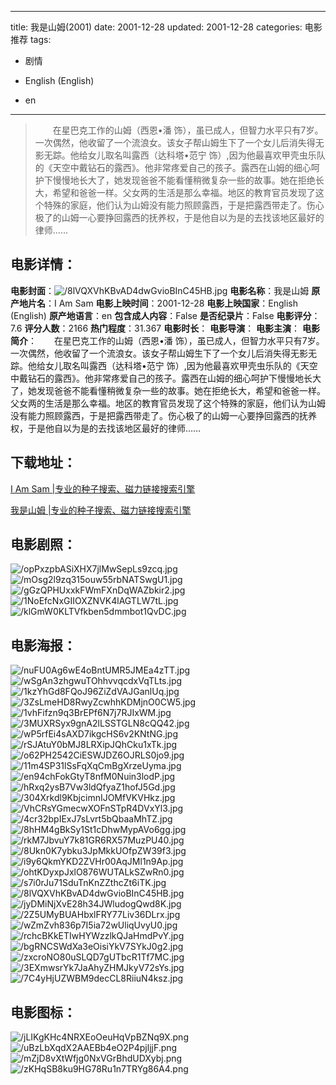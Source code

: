 
---
title: 我是山姆(2001)
date: 2001-12-28
updated: 2001-12-28
categories: 电影推荐
tags:
- 剧情

- English (English)
- en
---


> 　　在星巴克工作的山姆（西恩•潘 饰），虽已成人，但智力水平只有7岁。一次偶然，他收留了一个流浪女。该女子帮山姆生下了一个女儿后消失得无影无踪。他给女儿取名叫露西（达科塔•范宁 饰）,因为他最喜欢甲壳虫乐队的《天空中戴钻石的露西》。他非常疼爱自己的孩子。露西在山姆的细心呵护下慢慢地长大了，她发现爸爸不能看懂稍微复杂一些的故事。她在拒绝长大，希望和爸爸一样。父女两的生活是那么幸福。地区的教育官员发现了这个特殊的家庭，他们认为山姆没有能力照顾露西，于是把露西带走了。伤心极了的山姆一心要挣回露西的抚养权，于是他自以为是的去找该地区最好的律师……

## **电影详情**：

**电影封面**：<img src="https://image.tmdb.org/t/p/w200/8lVQXVhKBvAD4dwGvioBInC45HB.jpg" alt="/8lVQXVhKBvAD4dwGvioBInC45HB.jpg" title="/8lVQXVhKBvAD4dwGvioBInC45HB.jpg">
**电影名称**：我是山姆
**原产地片名**：I Am Sam
**电影上映时间**：2001-12-28
**电影上映国家**：English (English)
**原产地语言**：en
**包含成人内容**：False
**是否纪录片**：False
**电影评分**：7.6
**评分人数**：2166
**热门程度**：31.367
**电影时长**：
**电影导演**：
**电影主演**：
**电影简介**：　　在星巴克工作的山姆（西恩•潘 饰），虽已成人，但智力水平只有7岁。一次偶然，他收留了一个流浪女。该女子帮山姆生下了一个女儿后消失得无影无踪。他给女儿取名叫露西（达科塔•范宁 饰）,因为他最喜欢甲壳虫乐队的《天空中戴钻石的露西》。他非常疼爱自己的孩子。露西在山姆的细心呵护下慢慢地长大了，她发现爸爸不能看懂稍微复杂一些的故事。她在拒绝长大，希望和爸爸一样。父女两的生活是那么幸福。地区的教育官员发现了这个特殊的家庭，他们认为山姆没有能力照顾露西，于是把露西带走了。伤心极了的山姆一心要挣回露西的抚养权，于是他自以为是的去找该地区最好的律师……

## **下载地址**：
[I Am Sam |专业的种子搜索、磁力链接搜索引擎](https://movie.amd794.com:2083/?search=I%20Am%20Sam&ordering=&mode=match_phrase&page_size=10&page=1)

[我是山姆 |专业的种子搜索、磁力链接搜索引擎](https://movie.amd794.com:2083/?search=%E6%88%91%E6%98%AF%E5%B1%B1%E5%A7%86&ordering=&mode=match_phrase&page_size=10&page=1)
 

## **电影剧照**：
<img src="https://image.tmdb.org/t/p/original/opPxzpbASiXHX7jlMwSepLs9zcq.jpg" alt="/opPxzpbASiXHX7jlMwSepLs9zcq.jpg" title="/opPxzpbASiXHX7jlMwSepLs9zcq.jpg"><img src="https://image.tmdb.org/t/p/original/mOsg2l9zq315ouw55rbNATSwgU1.jpg" alt="/mOsg2l9zq315ouw55rbNATSwgU1.jpg" title="/mOsg2l9zq315ouw55rbNATSwgU1.jpg"><img src="https://image.tmdb.org/t/p/original/gGzQPHUxxkFWmFXnDqWAZbkir2.jpg" alt="/gGzQPHUxxkFWmFXnDqWAZbkir2.jpg" title="/gGzQPHUxxkFWmFXnDqWAZbkir2.jpg"><img src="https://image.tmdb.org/t/p/original/1NoEfcNxGIIOXZNVK4lAGTLW7tL.jpg" alt="/1NoEfcNxGIIOXZNVK4lAGTLW7tL.jpg" title="/1NoEfcNxGIIOXZNVK4lAGTLW7tL.jpg"><img src="https://image.tmdb.org/t/p/original/klGmW0KLTVfkben5dmmbot1QvDC.jpg" alt="/klGmW0KLTVfkben5dmmbot1QvDC.jpg" title="/klGmW0KLTVfkben5dmmbot1QvDC.jpg">

## **电影海报**：
<img src="https://image.tmdb.org/t/p/original/nuFU0Ag6wE4oBntUMR5JMEa4zTT.jpg" alt="/nuFU0Ag6wE4oBntUMR5JMEa4zTT.jpg" title="/nuFU0Ag6wE4oBntUMR5JMEa4zTT.jpg"><img src="https://image.tmdb.org/t/p/original/wSgAn3zhgwuTOhhvvqcdxVqTLts.jpg" alt="/wSgAn3zhgwuTOhhvvqcdxVqTLts.jpg" title="/wSgAn3zhgwuTOhhvvqcdxVqTLts.jpg"><img src="https://image.tmdb.org/t/p/original/1kzYhGd8FQoJ96ZiZdVAJGanlUq.jpg" alt="/1kzYhGd8FQoJ96ZiZdVAJGanlUq.jpg" title="/1kzYhGd8FQoJ96ZiZdVAJGanlUq.jpg"><img src="https://image.tmdb.org/t/p/original/3ZsLmeHD8RwyZcwhhKDMjnO0CW5.jpg" alt="/3ZsLmeHD8RwyZcwhhKDMjnO0CW5.jpg" title="/3ZsLmeHD8RwyZcwhhKDMjnO0CW5.jpg"><img src="https://image.tmdb.org/t/p/original/1vhFifzn9q3BrEPf6N7j7RJIxWM.jpg" alt="/1vhFifzn9q3BrEPf6N7j7RJIxWM.jpg" title="/1vhFifzn9q3BrEPf6N7j7RJIxWM.jpg"><img src="https://image.tmdb.org/t/p/original/3MUXRSyx9gnA2lLSSTGLN8cQQ42.jpg" alt="/3MUXRSyx9gnA2lLSSTGLN8cQQ42.jpg" title="/3MUXRSyx9gnA2lLSSTGLN8cQQ42.jpg"><img src="https://image.tmdb.org/t/p/original/wP5rfEi4sAXD7ikgcHS6v2KNtNG.jpg" alt="/wP5rfEi4sAXD7ikgcHS6v2KNtNG.jpg" title="/wP5rfEi4sAXD7ikgcHS6v2KNtNG.jpg"><img src="https://image.tmdb.org/t/p/original/rSJAtuY0bMJ8LRXipJQhCku1xTk.jpg" alt="/rSJAtuY0bMJ8LRXipJQhCku1xTk.jpg" title="/rSJAtuY0bMJ8LRXipJQhCku1xTk.jpg"><img src="https://image.tmdb.org/t/p/original/o62PH2542CiESWJDZ6OJRLS0jo9.jpg" alt="/o62PH2542CiESWJDZ6OJRLS0jo9.jpg" title="/o62PH2542CiESWJDZ6OJRLS0jo9.jpg"><img src="https://image.tmdb.org/t/p/original/11m4SP31lSsFqXqCmBgXrzeUyma.jpg" alt="/11m4SP31lSsFqXqCmBgXrzeUyma.jpg" title="/11m4SP31lSsFqXqCmBgXrzeUyma.jpg"><img src="https://image.tmdb.org/t/p/original/en94chFokGtyT8nfM0Nuin3lodP.jpg" alt="/en94chFokGtyT8nfM0Nuin3lodP.jpg" title="/en94chFokGtyT8nfM0Nuin3lodP.jpg"><img src="https://image.tmdb.org/t/p/original/hRxq2ysB7Vw3ldQfyaZ1hofJ5Gd.jpg" alt="/hRxq2ysB7Vw3ldQfyaZ1hofJ5Gd.jpg" title="/hRxq2ysB7Vw3ldQfyaZ1hofJ5Gd.jpg"><img src="https://image.tmdb.org/t/p/original/304Xrkdl9KbjcimnIJOMfVKVHkz.jpg" alt="/304Xrkdl9KbjcimnIJOMfVKVHkz.jpg" title="/304Xrkdl9KbjcimnIJOMfVKVHkz.jpg"><img src="https://image.tmdb.org/t/p/original/VhCRsYGmecwXOFnSTpR4DVxYl3.jpg" alt="/VhCRsYGmecwXOFnSTpR4DVxYl3.jpg" title="/VhCRsYGmecwXOFnSTpR4DVxYl3.jpg"><img src="https://image.tmdb.org/t/p/original/4cr32bpIExJ7sLvrt5bQbaaMhTZ.jpg" alt="/4cr32bpIExJ7sLvrt5bQbaaMhTZ.jpg" title="/4cr32bpIExJ7sLvrt5bQbaaMhTZ.jpg"><img src="https://image.tmdb.org/t/p/original/8hHM4gBkSy1St1cDhwMypAVo6gg.jpg" alt="/8hHM4gBkSy1St1cDhwMypAVo6gg.jpg" title="/8hHM4gBkSy1St1cDhwMypAVo6gg.jpg"><img src="https://image.tmdb.org/t/p/original/rkM7JbvuY7k81GR6RX57MuzPU40.jpg" alt="/rkM7JbvuY7k81GR6RX57MuzPU40.jpg" title="/rkM7JbvuY7k81GR6RX57MuzPU40.jpg"><img src="https://image.tmdb.org/t/p/original/8Ukn0K7ybku3JpMkkUOfpZW39f3.jpg" alt="/8Ukn0K7ybku3JpMkkUOfpZW39f3.jpg" title="/8Ukn0K7ybku3JpMkkUOfpZW39f3.jpg"><img src="https://image.tmdb.org/t/p/original/i9y6QkmYKD2ZVHr00AqJMl1n9Ap.jpg" alt="/i9y6QkmYKD2ZVHr00AqJMl1n9Ap.jpg" title="/i9y6QkmYKD2ZVHr00AqJMl1n9Ap.jpg"><img src="https://image.tmdb.org/t/p/original/ohtKDyxpJxlO876WUTALkSZwRn0.jpg" alt="/ohtKDyxpJxlO876WUTALkSZwRn0.jpg" title="/ohtKDyxpJxlO876WUTALkSZwRn0.jpg"><img src="https://image.tmdb.org/t/p/original/s7i0rJu71SduTnKnZZthcZt6iTK.jpg" alt="/s7i0rJu71SduTnKnZZthcZt6iTK.jpg" title="/s7i0rJu71SduTnKnZZthcZt6iTK.jpg"><img src="https://image.tmdb.org/t/p/original/8lVQXVhKBvAD4dwGvioBInC45HB.jpg" alt="/8lVQXVhKBvAD4dwGvioBInC45HB.jpg" title="/8lVQXVhKBvAD4dwGvioBInC45HB.jpg"><img src="https://image.tmdb.org/t/p/original/jyDMiNjXvE28h34JWludogQwd8K.jpg" alt="/jyDMiNjXvE28h34JWludogQwd8K.jpg" title="/jyDMiNjXvE28h34JWludogQwd8K.jpg"><img src="https://image.tmdb.org/t/p/original/2Z5UMyBUAHbxlFRY77Liv36DLrx.jpg" alt="/2Z5UMyBUAHbxlFRY77Liv36DLrx.jpg" title="/2Z5UMyBUAHbxlFRY77Liv36DLrx.jpg"><img src="https://image.tmdb.org/t/p/original/wZmZvh836p7I5ia72wUliqUvyU0.jpg" alt="/wZmZvh836p7I5ia72wUliqUvyU0.jpg" title="/wZmZvh836p7I5ia72wUliqUvyU0.jpg"><img src="https://image.tmdb.org/t/p/original/rchcBKkETIwHYWzzlkQJaHmdPvY.jpg" alt="/rchcBKkETIwHYWzzlkQJaHmdPvY.jpg" title="/rchcBKkETIwHYWzzlkQJaHmdPvY.jpg"><img src="https://image.tmdb.org/t/p/original/bgRNCSWdXa3eOisiYkV7SYkJ0g2.jpg" alt="/bgRNCSWdXa3eOisiYkV7SYkJ0g2.jpg" title="/bgRNCSWdXa3eOisiYkV7SYkJ0g2.jpg"><img src="https://image.tmdb.org/t/p/original/zxcroNO80uSLQD7gUTbcR1Tf7MC.jpg" alt="/zxcroNO80uSLQD7gUTbcR1Tf7MC.jpg" title="/zxcroNO80uSLQD7gUTbcR1Tf7MC.jpg"><img src="https://image.tmdb.org/t/p/original/3EXmwsrYk7JaAhyZHMJkyV72sYs.jpg" alt="/3EXmwsrYk7JaAhyZHMJkyV72sYs.jpg" title="/3EXmwsrYk7JaAhyZHMJkyV72sYs.jpg"><img src="https://image.tmdb.org/t/p/original/7C4yHjUZWBM9decCL8RiiuN4ksz.jpg" alt="/7C4yHjUZWBM9decCL8RiiuN4ksz.jpg" title="/7C4yHjUZWBM9decCL8RiiuN4ksz.jpg">

## **电影图标**：
<img src="https://image.tmdb.org/t/p/original/jLIKgKHc4NRXEoOeuHqVpBZNq9X.png" alt="/jLIKgKHc4NRXEoOeuHqVpBZNq9X.png" title="/jLIKgKHc4NRXEoOeuHqVpBZNq9X.png"><img src="https://image.tmdb.org/t/p/original/uBzLbXqdX2AAEBb4eO2P4pjljjF.png" alt="/uBzLbXqdX2AAEBb4eO2P4pjljjF.png" title="/uBzLbXqdX2AAEBb4eO2P4pjljjF.png"><img src="https://image.tmdb.org/t/p/original/mZjD8vXtWfjg0NxVGrBhdUDXybj.png" alt="/mZjD8vXtWfjg0NxVGrBhdUDXybj.png" title="/mZjD8vXtWfjg0NxVGrBhdUDXybj.png"><img src="https://image.tmdb.org/t/p/original/zKHqSB8ku9HG78Ru1n7TRYg86A4.png" alt="/zKHqSB8ku9HG78Ru1n7TRYg86A4.png" title="/zKHqSB8ku9HG78Ru1n7TRYg86A4.png">
